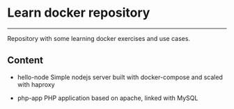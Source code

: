 # Learn docker repository
------------------------

Repository with some learning docker exercises and use cases.

Content
-------------

* hello-node
Simple nodejs server built with docker-compose and scaled with haproxy

* php-app
PHP application based on apache, linked with MySQL
